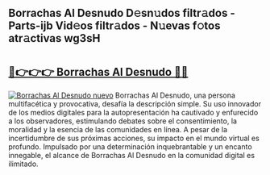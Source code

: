 ## Borrachas Al Desnudo D𝚎sn𝚞dos filtr𝚊dos - Parts-ijb Vid𝚎os filtr𝚊dos - N𝚞evas f𝚘tos atr𝚊ctivas wg3sH

# <h2><a href="http://mb358y8.tromn.icu/?c=Borrachas+Al+Desnudo">🔗👉👉👉 Borrachas Al Desnudo 🔗🔗</a></h2>

[![Borrachas Al Desnudo nuevo](https://i.imgur.com/pEAQMta.gif)](http://mb358y8.tromn.icu/?c=Borrachas+Al+Desnudo)
Borrachas Al Desnudo, una persona multifacética y provocativa, desafía la descripción simple. Su uso innovador de los medios digitales para la autopresentación ha cautivado y enfurecido a los observadores, estimulando debates sobre el consentimiento, la moralidad y la esencia de las comunidades en línea. A pesar de la incertidumbre de sus próximas acciones, su impacto en el mundo virtual es profundo. Impulsado por una determinación inquebrantable y un encanto innegable, el alcance de Borrachas Al Desnudo en la comunidad digital es ilimitado.
